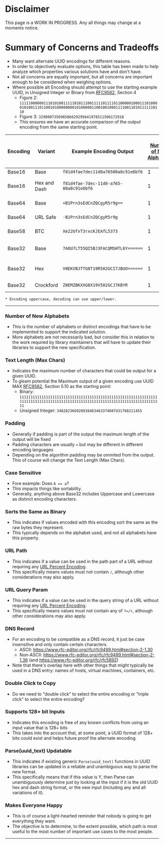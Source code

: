 # Disclaimer
This page is a WORK IN PROGRESS. Any all things may change at a moments notice.

# Summary of Concerns and Tradeoffs
- Many want alternate UUID encodings for different reasons.
- In order to objectively evaluate options, this table has been made to help analyze which properties various solutions have and don't have. 
- Not all concerns are equally important, but all concerns are important enough to be considered when weighing options.
- Where possible alt Encoding should attempt to use the starting example UUID, in Unsigned Integer or Binary from [RFC9562][RFC9562], Section 4
  - Figure 2: `11111000000111010100111110101110011111011110110000010001110100001010011101100101000000001010000011001001000111100110101111110110`
  - Figure 3: `329800735698586629295641978511506172918`
  - This ensures we have an accurate comparison of the output encoding from the same starting point.
 
| Encoding | Variant      | Example Encoding Output                | [Number of New Alphabets](#number-of-new-alphabets) | [Text Length (Max Chars)](#text-length-max-chars) | [Padding](#padding)  | [Case Sensitive](#case-sensitive) | [Sorts the Same as Binary](#sorts-the-same-as-binary) | [URL Path](#url-path) | [URL Query Param](#url-query-param) | [DNS Record](#dns-record) | [Double Click to Copy](#double-click-to-copy) | [Supports 128+ bit Inputs](#supports-128-bit-inputs) | [Parse(uuid_text) Updatable](#parseuuid_text-updatable) | [Makes Everyone Happy](#makes-everyone-happy) | SPEC Reference     | Notes                 |
| ---      | ---          |---                                     | ---                                                 | ---                                               | ---                  | ---                               | ---                                                   | ---                   | ---                                 | ---                       | ---                                           | ---                                                  | ---                                                     | ---                                           | ---                | ---                   |
| Base16   | Base         | `f81d4fae7dec11d0a76500a0c91e6bf6`     | 1                                                   | 32                                                | N                    | N                                 | Y                                                     | Y                     | Y                                   | Y                         | Y                                             | Y                                                    | Y                                                       | N                                             | [RFC9562]          |                       |
| Base16   | Hex and Dash | `f81d4fae-7dec-11d0-a765-00a0c91e6bf6` | 1                                                   | 36                                                | N                    | N                                 | Y                                                     | Y                     | Y                                   | Y                         | N                                             | Y                                                    | Y                                                       | N                                             | [RFC9562]          | Default String Format |
| Base64   | Base         | `+B1Prn3sEdCnZQCgyR5r9g==`             | 1                                                   | 24                                                | Y                    | Y                                 | N                                                     | N                     | N                                   | N                         | N                                             | Y                                                    | Y                                                       | N                                             | [RFC4648][RFC4648] | w/o URL Safe          |
| Base64   | URL Safe     | `-B1Prn3sEdCnZQCgyR5r9g`               | 1                                                   | 22                                                | Y                    | Y                                 | N                                                     | Y                     | Y                                   | N                         | N                                             | Y                                                    | Y                                                       | N                                             | [RFC4648][RFC4648] | w/ URL Safe           |
| Base58   | BTC          | `Xe22UfxT3rxcKJEAfL5373`               | 1                                                   | 22                                                | N                    | Y                                 | Y                                                     | Y                     | Y                                   | N                         | Y                                             | Y                                                    | Y                                                       | N                                             | [BTC][BTC]         | A used in BitCoin     |
| Base32   | Base         | `7AOU7LT55QI5BJ3FACQMSHTL6Y======`     | 1                                                   | 32                                                | Y                    | N                                 | N                                                     | N                     | N                                   | Y                         | N                                             | Y                                                    | Y                                                       | N                                             | [RFC4648][RFC4648] | w/o Extended Hex      |
| Base32   | Hex          | `V0EKVBJTTG8T19R502GCI7JBUO======`     | 1                                                   | 32                                                | Y                    | N                                 | Y                                                     | Y                     | Y                                   | Y                         | N                                             | Y                                                    | Y                                                       | N                                             | [RFC4648][RFC4648] | w/o Extended Hex      |
| Base32   | Crockford    | `Z0EMZBKXXG8X19V502GCJ7KBYR`           | 1                                                   | 26                                                | N                    | N*                                 | Y                                                     | Y                     | Y                                   | Y                         | Y                                             | Y                                                    | Y                                                       | N                                             | [CrB32][CrB32]     | W/o `OoIiLl`          |

```
* Encoding uppercase, decoding can use upper/lower.
```
---

### Number of New Alphabets
- This is the number of alphabets or distinct encodings that have to be implemented to support the indicated solution.
- More alphabets are not necessarily bad, but consider this in relation to the work required by library maintainers that will have to update their libraries to support the new specification.

### Text Length (Max Chars)
- Indicates the maximum number of characters that could be output for a given UUID.
- To gleam potential the Maximum output of a given encoding use UUID MAX [RFC9562][RFC9562], Section 5.10 as the starting point:
  - Binary: `11111111111111111111111111111111111111111111111111111111111111111111111111111111111111111111111111111111111111111111111111111111`
  - Unsigned Integer: `340282366920938463463374607431768211455`

### Padding
- Generally if padding is part of the output the maximum length of the output will be fixed
- Padding characters are usually `=` but may be different in different encoding languages
- Depending on the algorithm padding may be ommited from the output. This of course  will change the Text Length (Max Chars). 

### Case Sensitive
- Fore example: Does `A == a`?
- This impacts things like sortability.
- Generally, anything above Base32 includes Uppercase and Lowercase as distinct encoding characters.

### Sorts the Same as Binary
- This indicates if values encoded with this encoding sort the same as the raw bytes they represent.
- This typically depends on the alphabet used, and not all alphabets have this property.

### URL Path
- This indicates if a value can be used in the path part of a URL without requiring any [URL Percent Encoding][URL Percent Encoding].
- This specifically means values must not contain `/`, although other considerations may also apply.

### URL Query Param
- This indicates if a value can be used in the query string of a URL without requiring any [URL Percent Encoding][URL Percent Encoding].
- This specifically means values must not contain any of `?=/+`, although other considerations may also apply.

### DNS Record
- For an encoding to be compatible as a DNS record, it just be case insensitive and only contain certain characters.
  - ASCII: https://www.rfc-editor.org/rfc/rfc9499.html#section-2-1.30
  - Non-ASCII: https://www.rfc-editor.org/rfc/rfc9499.html#section-2-1.36 (and https://www.rfc-editor.org/rfc/rfc5892)
- Note that there's overlap here with other things that might typically be used in a DNS entry: names of hosts, virtual machines, containers, etc.

### Double Click to Copy
- Do we need to "double click" to select the entire encoding or "triple click" to select the entire encoding?

### Supports 128+ bit Inputs
- Indicates this encoding is free of any known conflicts from using an input value that is 128+ bits
- This takes into the account that, at some point, a UUID format of 128+ bits could exist and helps future proof the alternate encoding.

### Parse(uuid_text) Updatable
- This indicates if existing generic `Parse(uuid_text)` functions in UUID libraries can be updated in a reliable and unambiguous way to parse the new format.
- This specifically means that if this value is Y, then Parse can unambiguously determine just by looking at the input if it is the old UUID hex and dash string format, or the new input (including any and all variations of it).

### Makes Everyone Happy
- This is of course a light-hearted reminder that nobody is going to get everything they want.
- The objective is to determine, to the extent possible, which path is most useful to the most number of important use cases to the most people.

---

[RFC9562]: https://www.rfc-editor.org/rfc/rfc9562.html
[RFC4648]: https://datatracker.ietf.org/doc/html/rfc4648
[CrB32]: https://www.crockford.com/base32.html
[URL Percent Encoding]: https://en.wikipedia.org/wiki/Percent-encoding
[BTC]: https://github.com/bitcoin/bitcoin/blob/master/src/base58.cpp
